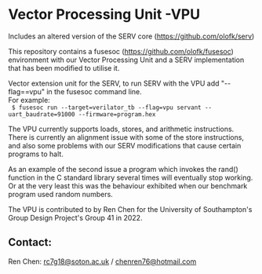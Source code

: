 # Vector Processing Unit -VPU

Includes an altered version of the SERV core (https://github.com/olofk/serv)

This repository contains a fusesoc (https://github.com/olofk/fusesoc) environment with our Vector Processing Unit and a SERV implementation that has been modified to utilise it.

Vector extension unit for the SERV, to run SERV with the VPU add "--flag==vpu" in the fusesoc command line.  
For example:  
` $ fusesoc run --target=verilator_tb --flag=vpu servant --uart_baudrate=91000 --firmware=program.hex`  

The VPU currently supports loads, stores, and arithmetic instructions.  
There is currently an alignment issue with some of the store instructions, and also some problems with our SERV modifications that cause certain programs to halt.  

As an example of the second issue a program which invokes the rand() function in the C standard library several times will eventually stop working. Or at the very least this was the behaviour exhibited when our benchmark program used random numbers.  



The VPU is contributed to by Ren Chen for the University of Southampton's Group Design Project's Group 41 in 2022.  

## Contact:
Ren Chen: rc7g18@soton.ac.uk / chenren76@hotmail.com  
